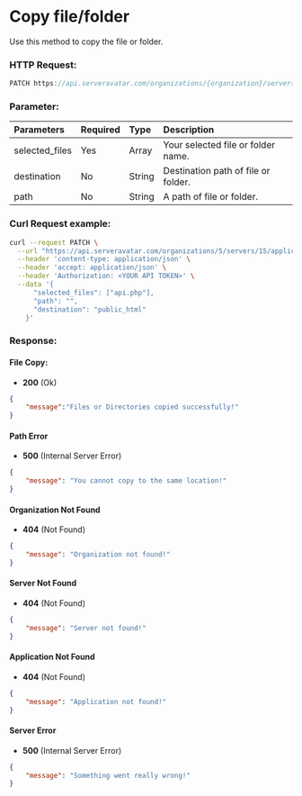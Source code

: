 # Copy file/folder

Use this method to copy the file or folder.


### HTTP Request:
```js
PATCH https://api.serveravatar.com/organizations/{organization}/servers/{server}/applications/{application}/file-managers/file/copy
```

### Parameter:

| Parameters    | Required | Type      | Description      |
|:------------- |:------------- |:--------------|:----------------- |
| selected_files | Yes | Array | Your selected file or folder name. |
| destination | No | String | Destination path of file or folder. |
| path | No | String | A path of file or folder. |


### Curl Request example:

```sh
curl --request PATCH \
  --url "https://api.serveravatar.com/organizations/5/servers/15/applications/92/file-managers/file/copy" \
  --header 'content-type: application/json' \
  --header 'accept: application/json' \
  --header 'Authorization: <YOUR API TOKEN>' \
  --data '{
      "selected_files": ["api.php"],
      "path": "",
      "destination": "public_html"
    }'
```

### Response:

#### File Copy:

- __200__ (Ok)

```json
{
    "message":"Files or Directories copied successfully!"
}
```

#### Path Error
- __500__ (Internal Server Error)
```json
{
    "message": "You cannot copy to the same location!"
}
```

#### Organization Not Found
- __404__ (Not Found)

```json
{
    "message": "Organization not found!"
}
```

#### Server Not Found
- __404__ (Not Found)

```json
{
    "message": "Server not found!"
}
```

#### Application Not Found
- __404__ (Not Found)

```json
{
    "message": "Application not found!"
}
```

#### Server Error
- __500__ (Internal Server Error)
```json
{
    "message": "Something went really wrong!"
}
```
